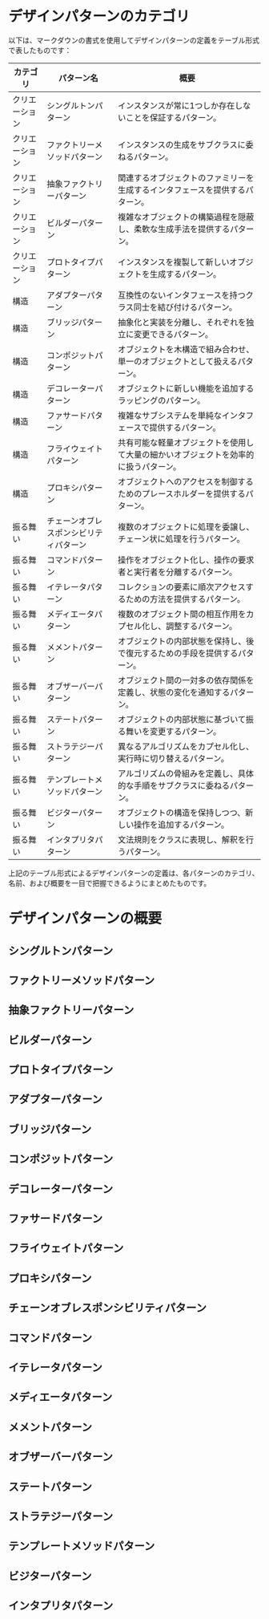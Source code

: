 # デザインパターンのカテゴリ
以下は、マークダウンの書式を使用してデザインパターンの定義をテーブル形式で表したものです：

| カテゴリ | パターン名                                 | 概要                                                         |
| -------- | ---------------------------------------- | ------------------------------------------------------------ |
| クリエーション     | シングルトンパターン                     | インスタンスが常に1つしか存在しないことを保証するパターン。                               |
| クリエーション     | ファクトリーメソッドパターン             | インスタンスの生成をサブクラスに委ねるパターン。                                         |
| クリエーション     | 抽象ファクトリーパターン                 | 関連するオブジェクトのファミリーを生成するインタフェースを提供するパターン。           |
| クリエーション     | ビルダーパターン                         | 複雑なオブジェクトの構築過程を隠蔽し、柔軟な生成手法を提供するパターン。                 |
| クリエーション     | プロトタイプパターン                     | インスタンスを複製して新しいオブジェクトを生成するパターン。                             |
| 構造       | アダプターパターン                       | 互換性のないインタフェースを持つクラス同士を結び付けるパターン。                           |
| 構造       | ブリッジパターン                         | 抽象化と実装を分離し、それぞれを独立に変更できるパターン。                                 |
| 構造       | コンポジットパターン                     | オブジェクトを木構造で組み合わせ、単一のオブジェクトとして扱えるパターン。                 |
| 構造       | デコレーターパターン                     | オブジェクトに新しい機能を追加するラッピングのパターン。                                   |
| 構造       | ファサードパターン                       | 複雑なサブシステムを単純なインタフェースで提供するパターン。                               |
| 構造       | フライウェイトパターン                   | 共有可能な軽量オブジェクトを使用して大量の細かいオブジェクトを効率的に扱うパターン。         |
| 構造       | プロキシパターン                         | オブジェクトへのアクセスを制御するためのプレースホルダーを提供するパターン。                 |
| 振る舞い     | チェーンオブレスポンシビリティパターン     | 複数のオブジェクトに処理を委譲し、チェーン状に処理を行うパターン。                           |
| 振る舞い     | コマンドパターン                         | 操作をオブジェクト化し、操作の要求者と実行者を分離するパターン。                             |
| 振る舞い     | イテレータパターン                       | コレクションの要素に順次アクセスするための方法を提供するパターン。                         |
| 振る舞い     | メディエータパターン                     | 複数のオブジェクト間の相互作用をカプセル化し、調整するパターン。                           |
| 振る舞い     | メメントパターン                         | オブジェクトの内部状態を保持し、後で復元するための手段を提供するパターン。                   |
| 振る舞い     | オブザーバーパターン                     | オブジェクト間の一対多の依存関係を定義し、状態の変化を通知するパターン。                     |
| 振る舞い     | ステートパターン                         | オブジェクトの内部状態に基づいて振る舞いを変更するパターン。                               |
| 振る舞い     | ストラテジーパターン                     | 異なるアルゴリズムをカプセル化し、実行時に切り替えるパターン。                               |
| 振る舞い     | テンプレートメソッドパターン             | アルゴリズムの骨組みを定義し、具体的な手順をサブクラスに委ねるパターン。                       |
| 振る舞い     | ビジターパターン                         | オブジェクトの構造を保持しつつ、新しい操作を追加するパターン。                               |
| 振る舞い     | インタプリタパターン                     | 文法規則をクラスに表現し、解釈を行うパターン。                                               |

上記のテーブル形式によるデザインパターンの定義は、各パターンのカテゴリ、名前、および概要を一目で把握できるようにまとめたものです。


# デザインパターンの概要
## シングルトンパターン
## ファクトリーメソッドパターン
## 抽象ファクトリーパターン
## ビルダーパターン
## プロトタイプパターン
## アダプターパターン
## ブリッジパターン
## コンポジットパターン
## デコレーターパターン
## ファサードパターン
## フライウェイトパターン
## プロキシパターン
## チェーンオブレスポンシビリティパターン
## コマンドパターン
## イテレータパターン
## メディエータパターン
## メメントパターン
## オブザーバーパターン
## ステートパターン
## ストラテジーパターン
## テンプレートメソッドパターン
## ビジターパターン
## インタプリタパターン
